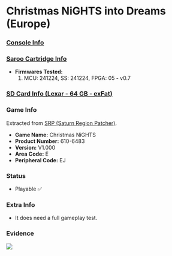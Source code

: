 # Christmas NiGHTS into Dreams (Europe)

### [Console Info](../../../../../Info/Consoles/VA13/README.md)

### [Saroo Cartridge Info](../../../../../Info/Cartridges/GuangzhouSanStarOnlineShop/1.6/README.md)

- <b>Firmwares Tested:</b>
  1. MCU: 241224, SS: 241224, FPGA: 05 - v0.7

### [SD Card Info (Lexar - 64 GB - exFat)](../../../../../Info/SdCards/Lexar/64GB/exfat/README.md)

### Game Info

Extracted from [SRP (Saturn Region Patcher)](https://segaxtreme.net/resources/saturn-region-patcher.81/download).

- <b>Game Name:</b> Christmas NiGHTS
- <b>Product Number:</b> 610-6483
- <b>Version:</b> V1.000
- <b>Area Code:</b> E
- <b>Peripheral Code:</b> EJ

### Status

- Playable :white_check_mark:

### Extra Info

- It does need a full gameplay test.

### Evidence

[![](https://img.youtube.com/vi/vFdWfwElQls/0.jpg)](https://www.youtube.com/watch?v=vFdWfwElQls)
